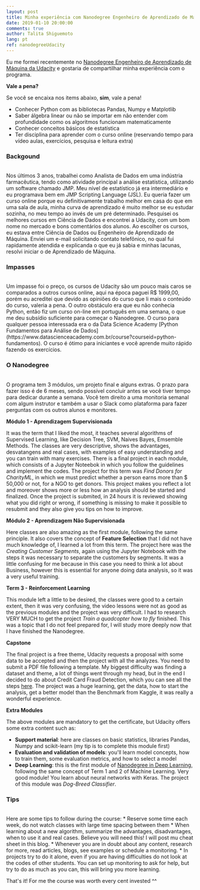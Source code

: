```yaml
---
layout: post
title: Minha experiência com Nanodegree Engenheiro de Aprendizado de Máquina da Udacity
date: 2019-01-10 20:00:00
comments: true
author: Talita Shiguemoto
lang: pt
ref: nanodegreeUdacity
---
```


Eu me formei recentemente no [Nanodegree Engenheiro de Aprendizado de Máquina da Udacity](https://www.udacity.com/course/machine-learning-engineer-nanodegree--nd009t) e gostaria de compartilhar minha experiência com o programa.

**Vale a pena?**

Se você se encaixa nos items abaixo, **sim**, vale a pena!
* Conhecer Python com as bibliotecas Pandas, Numpy e Matplotlib
* Saber álgebra linear ou não se importar em não entender com profundidade como os algoritmos funcionam matematicamente
* Conhecer conceitos básicos de estatística
* Ter disciplina para aprender com o curso online (reservando tempo para vídeo aulas, exercícios, pesquisa e leitura extra)

### **Backgound**
<br/>
Nos últimos 3 anos, trabalhei como Analista de Dados em uma indústria farmacêutica, tendo como atividade principal a análise estatística, utilizando um software chamado JMP. Meu nível de estatístico já era intermediário e eu programava bem em JMP Scripting Language (JSL). Eu queria fazer um curso online porque eu definitivamente trabalho melhor em casa do que em uma sala de aula, minha curva de aprendizado é muito melhor se eu estudar sozinha, no meu tempo ao invés de um pré determinado.
Pesquisei os melhores cursos em Ciência de Dados e encontrei a Udacity, com um bom nome no mercado e bons comentários dos alunos. Ao escolher os cursos, eu estava entre Ciência de Dados ou Engenheiro de Aprendizado de Máquina. Enviei um e-mail solicitando contato telefônico, no qual fui rapidamente atendida e explicanda o que eu já sabia e minhas lacunas, resolvi iniciar o de Aprendizado de Máquina.

### **Impasses**
<br/>
Um impasse foi o preço, os cursos de Udacity são um pouco mais caros se comparados a outros cursos online, aqui na época paguei R$ 1999,00, porém eu acreditei que devido as opiniões do curso que li mais o conteúdo do curso, valeria a pena. O outro obstáculo era que eu não conhecia Python, então fiz um curso on-line em português em uma semana, o que me deu subsídio suficiente para começar o Nanodegree.
O curso para qualquer pessoa interessada era o da Data Science Academy [Python Fundamentos para Análise de Dados](https://www.datascienceacademy.com.br/course?courseid=python-fundamentos). O curso é ótimo para iniciantes e você aprende muito rápido fazendo os exercícios.

### **O Nanodegree**
<br/>
O programa tem 3 módulos, um projeto final e alguns extras. O prazo para fazer isso é de 6 meses, sendo possível concluir antes se você tiver tempo para dedicar durante a semana. Você tem direito a uma monitoria semanal com algum instrutor e também a usar o Slack como plataforma para fazer perguntas com os outros alunos e monitores.

**Módulo 1 - Aprendizagem Supervisionada**

It was the term that I liked the most, it teaches several algorithms of Supervised Learning, like Decision Tree, SVM, Naives Bayes, Emsemble Methods. The classes are very descriptive, shows the advantages, desvatangens and real cases, with examples of easy understanding and you can train with many exercises. There is a final project in each module, which consists of a Jupyter Noteebok in which you follow the guidelines and implement the codes. The project for this term was *Find Donors for CharityML*, in which we must predict whether a person earns more than $ 50,000 or not, for a NGO to get donors. This project makes you reflect a lot and moreover shows more or less how an analysis should be started and finalized. Once the project is submited, in 24 hours it is reviewed showing what you did right or wrong, if something is missing to make it possible to resubmit and they also give you tips on how to improve.	

**Módulo 2 - Aprendizagem Não Supervisionada**

Here classes are also amazing as the first module, following the same principle. It also covers the concept of **Feature Selection** that I did not have much knowledge of, I learned a lot from this term. The project here was the *Creating Customer Segments*, again using the Jupyter Notebook with the steps it was necessary to separate the customers by segments. It was a little confusing for me because in this case you need to think a lot about Business, however this is essential for anyone doing data analysis, so it was a very useful training.

**Term 3 - Reinforcement Learning**

This module left a little to be desired, the classes were good to a certain extent, then it was very confusing, the video lessons were not as good as the previous modules and the project was very difficult. I had to research VERY MUCH to get the project *Train a quadcopter how to fly* finished. This was a topic that I do not feel prepared for, I will study more deeply now that I have finished the Nanodegree.

**Capstone**

The final project is a free theme, Udacity requests a proposal with some data to be accepted and then the project with all the analyzes. You need to submit a PDF file following a template. My biggest difficulty was finding a dataset and theme, a lot of things went through my head, but in the end I decided to do about Credit Card Fraud Detection, which you can see all the steps [here](https://shiguelita.github.io/projects/2019-01-02-credit_card_fraud_detection/). The project was a huge learning, get the data, how to start the analysis, get a better model than the Benchmark from Kaggle, it was really a wonderful experience.

**Extra Modules**

The above modules are mandatory to get the certificate, but Udacity offers some extra content such as:
* **Support material**: here are classes on basic statistics, libraries Pandas, Numpy and scikit-learn (my tip is to complete this module first)
* **Evaluation and validation of models**: you'll learn model concepts, how to train them, some evaluation metrics, and how to select a model
* **Deep Learning**: this is the first module of [Nanodegree in Deep Learning](https://www.udacity.com/course/deep-learning-nanodegree--nd101), following the same concept of Term 1 and 2 of Machine Learning. Very good module! You learn about neural networks with Keras. The project of this module was *Dog-Breed Classifier*.

### **Tips**
<br/>
Here are some tips to follow during the course:
* Reserve some time each week, do not watch classes with large time spacing  between them
* When learning about a new algorithm, summarize the advantages, disadvantages, when to use it and real cases. Believe you will need this! I will post mu cheat sheet in this blog.
* Whenever you are in doubt about any content, research for more, read articles, blogs, see examples or schedule a monitoring.
* In projects try to do it alone, even if you are having difficulties do not look at the codes of other students. You can set up monitoring to ask for help, but try to do as much as you can, this will bring you more learning.



That's it! For me the course was worth every cent invested ^^


